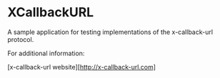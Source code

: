 # XCallbackURL

A sample application for testing implementations of the x-callback-url protocol.

For additional information:

[x-callback-url website][http://x-callback-url.com]